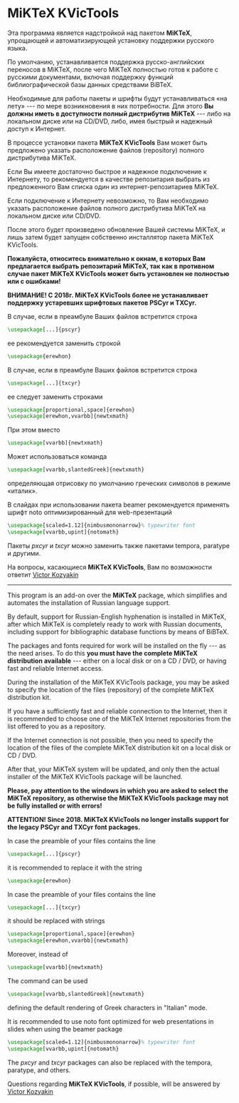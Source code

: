 # **MiKTeX KVicTools**

Эта программа является надстройкой над пакетом **MiKTeX**, упрощающей и автоматизирующей установку поддержки русского языка.

По умолчанию, устанавливается поддержка русско-английских переносов в MiKTeX, после чего MiKTeX полностью готов к работе с русскими документами, включая поддержку функций библиографической базы данных средствами BiBTeX.

Необходимые для работы пакеты и шрифты будут устанавливаться «на лету» --- по мере возникновения в них потребности. Для этого **Вы должны иметь в доступности полный дистрибутив MiKTeX** --- либо на локальном диске или на CD/DVD, либо, имея быстрый и надежный доступ к Интернет.

В процессе установки пакета **MiKTeX KVicTools** Вам может быть предложено указать расположение файлов (repository) полного дистрибутива MiKTeX.

Если Вы имеете достаточно быстрое и надежное подключение к Интернету, то рекомендуется в качестве репозитария выбрать из предложенного Вам списка один из интернет-репозитариев MiKTeX.

Если подключение к Интернету невозможно, то Вам необходимо указать расположение файлов полного дистрибутива MiKTeX на локальном диске или CD/DVD.

После этого будет произведено обновление Вашей системы MiKTeX, и лишь затем будет запущен собственно инсталлятор пакета MiKTeX KVicTools.

**Пожалуйста, относитесь внимательно к окнам, в которых Вам предлагается выбрать репозитарий MiKTeX, так как в противном случае пакет MiKTeX KVicTools может быть установлен не полностью или с ошибками!**

**ВНИМАНИЕ! С 2018г. MiKTeX KVicTools более не устанавливает поддержку устаревших шрифтовых пакетов PSCyr и TXCyr.**

В случае, если в преамбуле Ваших файлов встретится строка

```latex
\usepackage[...]{pscyr}
```

ее рекомендуется заменить строкой

```latex
\usepackage{erewhon}
```

В случае, если в преамбуле Ваших файлов встретится строка

```latex
\usepackage[...]{txcyr}
```

ее следует заменить строками

```latex
\usepackage[proportional,space]{erewhon}
\usepackage[erewhon,vvarbb]{newtxmath}
```

При этом вместо

```latex
\usepackage[vvarbb]{newtxmath}
```

Может использоваться команда

```latex
\usepackage[vvarbb,slantedGreek]{newtxmath}
```

определяющая отрисовку по умолчанию греческих символов в режиме «италик».

В слайдах при использовании пакета beamer рекомендуется применять шрифт noto оптимизированный для web-презентаций

```latex
\usepackage[scaled=1.12]{nimbusmononarrow}% typewriter font
\usepackage[vvarbb,upint]{notomath}
```

Пакеты *pxcyr* и *txcyr* можно заменить также пакетами temporа, paratype и другими.

На вопросы, касающиеся **MiKTeX KVicTools**, Вам по возможности ответит [Victor Kozyakin](mailto:kozyakin@iitp.ru)

---

This program is an add-on over the **MiKTeX** package, which simplifies and automates the installation of Russian language support.

By default, support for Russian-English hyphenation is installed in MiKTeX, after which MiKTeX is completely ready to work with Russian documents, including support for bibliographic database functions by means of BiBTeX.

The packages and fonts required for work will be installed on the fly --- as the need arises. To do this **you must have the complete MiKTeX distribution available** --- either on a local disk or on a CD / DVD, or having fast and reliable Internet access.

During the installation of the MiKTeX KVicTools package, you may be asked to specify the location of the files (repository) of the complete MiKTeX distribution kit.

If you have a sufficiently fast and reliable connection to the Internet, then it is recommended to choose one of the MiKTeX Internet repositories from the list offered to you as a repository.

If the Internet connection is not possible, then you need to specify the location of the files of the complete MiKTeX distribution kit on a local disk or CD / DVD.

After that, your MiKTeX system will be updated, and only then the actual installer of the MiKTeX KVicTools package will be launched.

**Please, pay attention to the windows in which you are asked to select the MiKTeX repository, as otherwise the MiKTeX KVicTools package may not be fully installed or with errors!**

**ATTENTION! Since 2018. MiKTeX KVicTools no longer installs support for the legacy PSCyr and TXCyr font packages.**

In case the preamble of your files contains the line

```latex
\usepackage[...]{pscyr}
```

it is recommended to replace it with the string

```latex
\usepackage{erewhon}
```

In case the preamble of your files contains the line

```latex
\usepackage[...]{txcyr}
```

it should be replaced with strings

```latex
\usepackage[proportional,space]{erewhon}
\usepackage[erewhon,vvarbb]{newtxmath}
```

Moreover, instead of

```latex
\usepackage[vvarbb]{newtxmath}
```

The command can be used

```latex
\usepackage[vvarbb,slantedGreek]{newtxmath}
```

defining the default rendering of Greek characters in "Italian" mode.

It is recommended to use noto font optimized for web presentations in slides when using the beamer package

```latex
\usepackage[scaled=1.12]{nimbusmononarrow}% typewriter font
\usepackage[vvarbb,upint]{notomath}
```

The *pxcyr* and *txcyr* packages can also be replaced with the tempora, paratype, and others.

Questions regarding **MiKTeX KVicTools**, if possible, will be answered by [Victor Kozyakin](mailto:kozyakin@iitp.ru)
